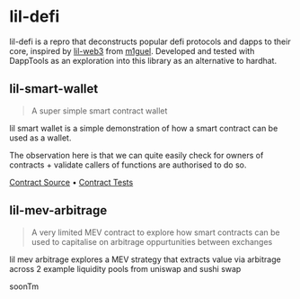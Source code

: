 # lil-defi

lil-defi is a repro that deconstructs popular defi protocols and dapps to their core, inspired by [lil-web3](https://github.com/m1guelpf/lil-web3) from [m1guel](https://twitter.com/m1guelpf). Developed and tested with DappTools as an exploration into this library as an alternative to hardhat.

## lil-smart-wallet

> A super simple smart contract wallet

lil smart wallet is a simple demonstration of how a smart contract can be used as a wallet.

The observation here is that we can quite easily check for owners of contracts + validate callers of functions are authorised to do so. 

[Contract Source](src/LilSmartWallet.sol) • [Contract Tests](src/LilSmartWallet.t.sol)

## lil-mev-arbitrage

> A very limited MEV contract to explore how smart contracts can be used to capitalise on arbitrage oppurtunities between exchanges

lil mev arbitrage explores a MEV strategy that extracts value via arbitrage across 2 example liquidity pools from uniswap and sushi swap

soonTm
